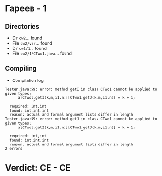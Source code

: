 # Гареев - 1
## Directories
- Dir `cw2`... found
- File `cw2/var`... found
- Dir `cw2/1`... found
- File `cw2/1/CTwo1.java`... found
## Compiling
- Compilation log
```
Tester.java:59: error: method getI in class CTwo1 cannot be applied to given types;
      a[CTwo1.getI(k,m,i1.n)][CTwo1.getJ(k,m,i1.n)] = k + 1;
             ^
  required: int,int
  found: int,int,int
  reason: actual and formal argument lists differ in length
Tester.java:59: error: method getJ in class CTwo1 cannot be applied to given types;
      a[CTwo1.getI(k,m,i1.n)][CTwo1.getJ(k,m,i1.n)] = k + 1;
                                   ^
  required: int,int
  found: int,int,int
  reason: actual and formal argument lists differ in length
2 errors

```
# Verdict: **CE** - CE
